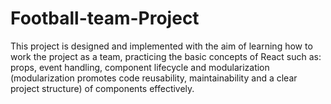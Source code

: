 # Football-team-Project
This project is designed and implemented with the aim of learning how to work the project as a team, practicing the basic concepts of React such as: props, event handling, component lifecycle and modularization (modularization promotes code reusability, maintainability and a clear project structure) of components effectively.  
